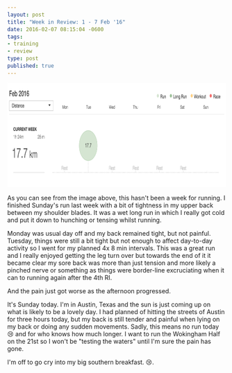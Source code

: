 ```yaml
---
layout: post
title: "Week in Review: 1 - 7 Feb '16"
date: 2016-02-07 08:15:04 -0600
tags:
- training
- review
type: post
published: true
---
```


<a href="/assets/week-in-review-1-7Feb16.png"><img alt="Week in Review: 1 - 7 Feb '16" src="/assets/week-in-review-1-7Feb16.png" width="840" height="240" class="center" /></a>

As you can see from the image above, this hasn't been a week for running.  I finished Sunday's run last week with a bit of tightness in my upper back between my shoulder blades.  It was a wet long run in which I really got cold and put it down to hunching or tensing whilst running.

Monday was usual day off and my back remained tight, but not painful.  Tuesday, things were still a bit tight but not enough to affect day-to-day activity so I went for my planned 4x 8 min intervals.  This was a great run and I really enjoyed getting the leg turn over but towards the end of it it became clear my sore back was more than just tension and more likely a pinched nerve or something as things were border-line excruciating when it can to running again after the 4th RI.

And the pain just got worse as the afternoon progressed.

It's Sunday today.  I'm in Austin, Texas and the sun is just coming up on what is likely to be a lovely day.  I had planned of hitting the streets of Austin for three hours today, but my back is still tender and painful when lying on my back or doing any sudden movements.  Sadly, this means no run today :cry: and for who knows how much longer.  I want to run the Wokingham Half on the 21st so I won't be "testing the waters" until I'm sure the pain has gone.

I'm off to go cry into my big southern breakfast. :cry:.
